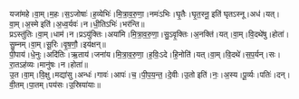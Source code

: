 

  
यजा॑महे।वा॒म्।म॒हः।स॒ऽजोषाः॑।ह॒व्येभिः॑।मि॒त्रा॒व॒रु॒णा॒।नमः॑ऽभिः।घृ॒तैः।घृ॒त॒स्नू॒ इति॑ घृतऽस्नू।अध॑।यत्।वा॒म्।अ॒स्मे इति॑।अ॒ध्व॒र्यवः॑।न।धी॒तिऽभिः॑।भर॑न्ति॥  
प्रऽस्तु॑तिः।वा॒म्।धाम॑।न।प्रऽयु॑क्तिः।अया॑मि।मि॒त्रा॒व॒रु॒णा॒।सु॒ऽवृ॒क्तिः।अ॒नक्ति॑।यत्।वा॒म्।वि॒दथे॑षु।होता॑।सु॒म्नम्।वा॒म्।सू॒रिः।वृ॒ष॒णौ॒।इय॑क्षन्॥  
पी॒पाय॑।धे॒नुः।अदि॑तिः।ऋ॒ताय॑।जना॑य।मि॒त्रा॒व॒रु॒णा॒।ह॒विः॒ऽदे।हि॒नोति॑।यत्।वा॒म्।वि॒दथे॑।स॒प॒र्यन्।सः।रा॒तऽह॑व्यः।मानु॑षः।न।होता॑॥  
उ॒त।वा॒म्।वि॒क्षु।मद्या॑सु।अन्धः॑।गावः॑।आपः॑।च॒।पी॒प॒य॒न्त॒।दे॒वीः।उ॒तो इति॑।नः॒।अ॒स्य।पू॒र्व्यः।पतिः॑।दन्।वी॒तम्।पा॒तम्।पय॑सः।उ॒स्रिया॑याः॥  
